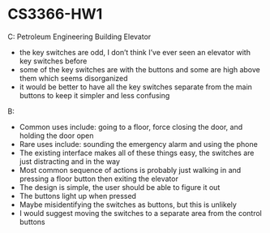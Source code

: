 # CS3366-HW1

C:
Petroleum Engineering Building Elevator
- the key switches are odd, I don’t think I’ve ever seen an elevator with key switches before
- some of the key switches are with the buttons and some are high above them which seems disorganized
- it would be better to have all the key switches separate from the main buttons to keep it simpler and less confusing

B:
- Common uses include: going to a floor, force closing the door, and holding the door open
- Rare uses include: sounding the emergency alarm and using the phone
- The existing interface makes all of these things easy, the switches are just distracting and in the way
- Most common sequence of actions is probably just walking in and pressing a floor button then exiting the elevator
- The design is simple, the user should be able to figure it out
- The buttons light up when pressed
- Maybe misidentifying the switches as buttons, but this is unlikely
- I would suggest moving the switches to a separate area from the control buttons
